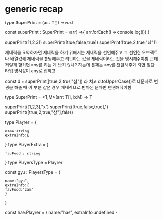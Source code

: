 # generic recap

type SuperPrint = <T>(arr: T[]) =>void

const superPrint : SuperPrint = (arr) =>{
arr.forEach(i => console.log(i))
}

superPrint([1,2,3])
superPrint([true,false,true])
superPrint([true,2,true,"삼"])

제네릭을 요약하자면 제네릭을 하기 위해서는 제네릭을 선언해주고 그 선언한 오브젝트나 배열값에 제네릭을 할당해주고
리턴하는 값을 제네릭이라는 것을 명시해줘야함 근데 저렇게 할거면 any를 하는 게 낫지 않나? 하는데 문제는
any를 전달해주게 되면 일단 타입 명시값이 any로 잡히고

const d = superPrint([true,2,true,"삼"])
라 치고 d.toUpperCase()로 대문자로 변경을 해줄 때 이 부분 같은 경우 제네릭으로 받아온 문자만 변경해줘야함

type SuperPrint = <T,M>(arr: T[], b:M) => T

superPrint([1,2,3],"x")
superPrint([true,false,true],1)
superPrint([true,2,true,"삼"],false)

type Playrer<E> = {

    name:string
    extraInfo:E

}
type PlayerExtra = {

    favFood : string

}
type PlayersType = Playrer<PlayerExtra>

const gyu : PlayersType = {

    name:"gyu",
    extraInfo:{
    favFood:"zam"
    }

}

const hae:Playrer<undefined> = {
name:"hae",
extraInfo:undefined
}
